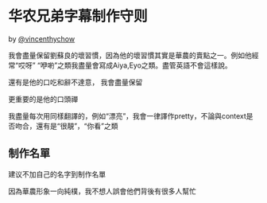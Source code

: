 # 华农兄弟字幕制作守则

by [@vincenthychow](https://github.com/vincenthychow)

我會盡量保留劉蘇良的壞習慣，因為他的壞習慣其實是華農的賣點之一。例如他經常“哎呀” “咿喲”之類我盡量會寫成Aiya,Eyo之類。盡管英語不會這樣說。

還有是他的口吃和辭不達意， 我會盡量保留

更重要的是他的口頭禪

我盡量每次用同樣翻譯的，例如“漂亮”，我會一律譯作pretty，不論與context是否吻合，還有是“很靚”，“你看”之類

## 制作名單

建议不加自己的名字到制作名單

因為華農形象一向純樸，我不想人誤會他們背後有很多人幫忙
